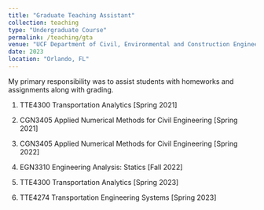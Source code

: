 ```yaml
---
title: "Graduate Teaching Assistant"
collection: teaching
type: "Undergraduate Course"
permalink: /teaching/gta
venue: "UCF Department of Civil, Environmental and Construction Engineering"
date: 2023
location: "Orlando, FL"
---
```

My primary responsibility was to assist students with homeworks and assignments along with grading. 



1. TTE4300 Transportation Analytics [Spring 2021]

2. CGN3405 Applied Numerical Methods for Civil Engineering [Spring 2021]

3. CGN3405 Applied Numerical Methods for Civil Engineering [Spring 2022]

4. EGN3310 Engineering Analysis: Statics [Fall 2022]

5. TTE4300 Transportation Analytics [Spring 2023] 

6. TTE4274 Transportation Engineering Systems [Spring 2023]
